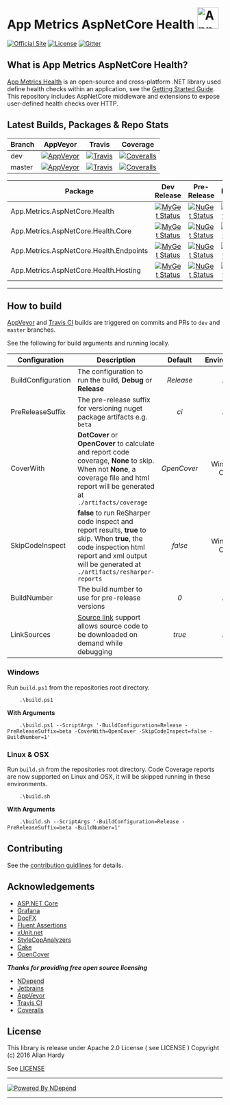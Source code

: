 # App Metrics AspNetCore Health <img src="https://avatars0.githubusercontent.com/u/29864085?v=4&s=200" alt="App Metrics" width="50px"/> 
[![Official Site](https://img.shields.io/badge/site-appmetrics-blue.svg?style=flat-square)](http://app-metrics.io/getting-started/intro.html) [![License](https://img.shields.io/badge/License-Apache%202.0-blue.svg?style=flat-square)](https://opensource.org/licenses/Apache-2.0) [![Gitter](https://badges.gitter.im/Join%20Chat.svg)](https://gitter.im/app-metrics/Lobby?utm_source=badge&utm_medium=badge&utm_campaign=pr-badge&utm_content=badge)

## What is App Metrics AspNetCore Health?

[App Metrics Health](https://github.com/AppMetrics/Health) is an open-source and cross-platform .NET library used define health checks within an application, see the [Getting Started Guide](https://www.app-metrics.io/web-monitoring/aspnet-core/health/). This repository includes AspNetCore middleware and extensions to expose user-defined health checks over HTTP.

## Latest Builds, Packages & Repo Stats

|Branch|AppVeyor|Travis|Coverage|
|------|:--------:|:--------:|:--------:|
|dev|[![AppVeyor](https://img.shields.io/appveyor/ci/alhardy/aspnetcorehealth/dev.svg?style=flat-square&label=appveyor%20build)](https://ci.appveyor.com/project/alhardy/aspnetcorehealth/branch/dev)|[![Travis](https://img.shields.io/travis/alhardy/health/dev.svg?style=flat-square&label=travis%20build)](https://travis-ci.org/alhardy/aspnetcorehealth)|[![Coveralls](https://img.shields.io/coveralls/AppMetrics/AspNetCoreHealth/dev.svg?style=flat-square)](https://coveralls.io/github/AppMetrics/AspNetCoreHealth?branch=dev)
|master|[![AppVeyor](https://img.shields.io/appveyor/ci/alhardy/health/master.svg?style=flat-square&label=appveyor%20build)](https://ci.appveyor.com/project/alhardy/aspnetcorehealth/branch/master)| [![Travis](https://img.shields.io/travis/alhardy/health/master.svg?style=flat-square&label=travis%20build)](https://travis-ci.org/alhardy/aspnetcorehealth)| [![Coveralls](https://img.shields.io/coveralls/AppMetrics/AspNetCoreHealth/master.svg?style=flat-square)](https://coveralls.io/github/AppMetrics/AspNetCoreHealth?branch=master)|

|Package|Dev Release|Pre-Release|Release|
|------|:--------:|:--------:|:--------:|
|App.Metrics.AspNetCore.Health|[![MyGet Status](https://img.shields.io/myget/appmetrics/v/App.Metrics.AspNetCore.Health.svg?style=flat-square)](https://www.myget.org/feed/appmetrics/package/nuget/App.Metrics.AspNetCore.Health)|[![NuGet Status](https://img.shields.io/nuget/vpre/App.Metrics.AspNetCore.Health.svg?style=flat-square)](https://www.nuget.org/packages/App.Metrics.AspNetCore.Health/)|[![NuGet Status](https://img.shields.io/nuget/v/App.Metrics.AspNetCore.Health.svg?style=flat-square)](https://www.nuget.org/packages/App.Metrics.AspNetCore.Health/)
|App.Metrics.AspNetCore.Health.Core|[![MyGet Status](https://img.shields.io/myget/appmetrics/v/App.Metrics.AspNetCore.Health.Core.svg?style=flat-square)](https://www.myget.org/feed/appmetrics/package/nuget/App.Metrics.AspNetCore.Health.Core)|[![NuGet Status](https://img.shields.io/nuget/vpre/App.Metrics.AspNetCore.Health.Core.svg?style=flat-square)](https://www.nuget.org/packages/App.Metrics.AspNetCore.Health.Core/)|[![NuGet Status](https://img.shields.io/nuget/v/App.Metrics.AspNetCore.Health.Core.svg?style=flat-square)](https://www.nuget.org/packages/App.Metrics.AspNetCore.Health.Core/)
|App.Metrics.AspNetCore.Health.Endpoints|[![MyGet Status](https://img.shields.io/myget/appmetrics/v/App.Metrics.AspNetCore.Health.Endpoints.svg?style=flat-square)](https://www.myget.org/feed/appmetrics/package/nuget/App.Metrics.AspNetCore.Health.Endpoints)|[![NuGet Status](https://img.shields.io/nuget/vpre/App.Metrics.AspNetCore.Health.Endpoints.svg?style=flat-square)](https://www.nuget.org/packages/App.Metrics.AspNetCore.Health.Endpoints/)|[![NuGet Status](https://img.shields.io/nuget/v/App.Metrics.AspNetCore.Health.Endpoints.svg?style=flat-square)](https://www.nuget.org/packages/App.Metrics.AspNetCore.Health.Endpoints/)
|App.Metrics.AspNetCore.Health.Hosting|[![MyGet Status](https://img.shields.io/myget/appmetrics/v/App.Metrics.AspNetCore.Health.Hosting.svg?style=flat-square)](https://www.myget.org/feed/appmetrics/package/nuget/App.Metrics.AspNetCore.Health.Hosting)|[![NuGet Status](https://img.shields.io/nuget/vpre/App.Metrics.AspNetCore.Health.Hosting.svg?style=flat-square)](https://www.nuget.org/packages/App.Metrics.AspNetCore.Health.Hosting/)|[![NuGet Status](https://img.shields.io/nuget/v/App.Metrics.AspNetCore.Health.Hosting.svg?style=flat-square)](https://www.nuget.org/packages/App.Metrics.AspNetCore.Health.Hosting/)

----------

## How to build

[AppVeyor](https://ci.appveyor.com/project/alhardy/health/branch/master) and [Travis CI](https://travis-ci.org/alhardy/health) builds are triggered on commits and PRs to `dev` and `master` branches.

See the following for build arguments and running locally.

|Configuration|Description|Default|Environment|Required|
|------|--------|:--------:|:--------:|:--------:|
|BuildConfiguration|The configuration to run the build, **Debug** or **Release** |*Release*|All|Optional|
|PreReleaseSuffix|The pre-release suffix for versioning nuget package artifacts e.g. `beta`|*ci*|All|Optional|
|CoverWith|**DotCover** or **OpenCover** to calculate and report code coverage, **None** to skip. When not **None**, a coverage file and html report will be generated at `./artifacts/coverage`|*OpenCover*|Windows Only|Optional|
|SkipCodeInspect|**false** to run ReSharper code inspect and report results, **true** to skip. When **true**, the code inspection html report and xml output will be generated at `./artifacts/resharper-reports`|*false*|Windows Only|Optional|
|BuildNumber|The build number to use for pre-release versions|*0*|All|Optional|
|LinkSources|[Source link](https://github.com/ctaggart/SourceLink) support allows source code to be downloaded on demand while debugging|*true*|All|Optional|


### Windows

Run `build.ps1` from the repositories root directory.

```
	.\build.ps1
```

**With Arguments**

```
	.\build.ps1 --ScriptArgs '-BuildConfiguration=Release -PreReleaseSuffix=beta -CoverWith=OpenCover -SkipCodeInspect=false -BuildNumber=1'
```

### Linux & OSX

Run `build.sh` from the repositories root directory. Code Coverage reports are now supported on Linux and OSX, it will be skipped running in these environments.

```
	.\build.sh
```

**With Arguments**


```
	.\build.sh --ScriptArgs '-BuildConfiguration=Release -PreReleaseSuffix=beta -BuildNumber=1'
```

## Contributing

See the [contribution guidlines](CONTRIBUTING.md) for details.

## Acknowledgements

* [ASP.NET Core](https://github.com/aspnet)
* [Grafana](https://grafana.com/)
* [DocFX](https://dotnet.github.io/docfx/)
* [Fluent Assertions](http://www.fluentassertions.com/)
* [xUnit.net](https://xunit.github.io/)
* [StyleCopAnalyzers](https://github.com/DotNetAnalyzers/StyleCopAnalyzers)
* [Cake](https://github.com/cake-build/cake)
* [OpenCover](https://github.com/OpenCover/opencover)

***Thanks for providing free open source licensing***

* [NDepend](http://www.ndepend.com/) 
* [Jetbrains](https://www.jetbrains.com/dotnet/) 
* [AppVeyor](https://www.appveyor.com/)
* [Travis CI](https://travis-ci.org/)
* [Coveralls](https://coveralls.io/)

## License

This library is release under Apache 2.0 License ( see LICENSE ) Copyright (c) 2016 Allan Hardy

See [LICENSE](https://github.com/alhardy/AppMetrics/blob/dev/LICENSE)

----------
[![Powered By NDepend](https://github.com/alhardy/AppMetrics.DocFx/blob/master/images/PoweredByNDepend.png)](http://www.ndepend.com/)

----------
